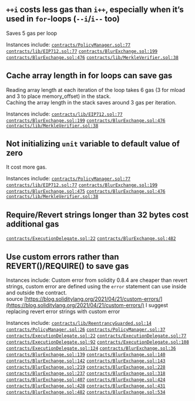 ## `++i` costs less gas than `i++`, especially when it’s used in `for`-loops (`--i`/`i--` too)
Saves 5 gas per loop

Instances include: 
[`contracts/PolicyManager.sol:77`](https://github.com/code-423n4/2022-10-blur/blob/main/contracts/PolicyManager.sol#L77)
[`contracts/lib/EIP712.sol:77`](https://github.com/code-423n4/2022-10-blur/blob/main/contracts/lib/EIP712.sol#L77)
[`contracts/BlurExchange.sol:199`](https://github.com/code-423n4/2022-10-blur/blob/main/contracts/BlurExchange.sol#L199)
[`contracts/BlurExchange.sol:476`](https://github.com/code-423n4/2022-10-blur/blob/main/contracts/BlurExchange.sol#L476)
[`contracts/lib/MerkleVerifier.sol:38`](https://github.com/code-423n4/2022-10-blur/blob/main/contracts/lib/MerkleVerifier.sol#L38)

## Cache array length in for loops can save gas
Reading array length at each iteration of the loop takes 6 gas (3 for mload and 3 to place memory_offset) in the stack.  
Caching the array length in the stack saves around 3 gas per iteration.  

Instances include: 
[`contracts/lib/EIP712.sol:77`](https://github.com/code-423n4/2022-10-blur/blob/main/contracts/lib/EIP712.sol#L77)
[`contracts/BlurExchange.sol:199`](https://github.com/code-423n4/2022-10-blur/blob/main/contracts/BlurExchange.sol#L199)
[`contracts/BlurExchange.sol:476`](https://github.com/code-423n4/2022-10-blur/blob/main/contracts/BlurExchange.sol#L476)
[`contracts/lib/MerkleVerifier.sol:38`](https://github.com/code-423n4/2022-10-blur/blob/main/contracts/lib/MerkleVerifier.sol#L38)

## Not initializing `unit` variable to default value of zero
It cost more gas. 

Instances include: 
[`contracts/PolicyManager.sol:77`](https://github.com/code-423n4/2022-10-blur/blob/main/contracts/PolicyManager.sol#L77)
[`contracts/lib/EIP712.sol:77`](https://github.com/code-423n4/2022-10-blur/blob/main/contracts/lib/EIP712.sol#L77)
[`contracts/BlurExchange.sol:199`](https://github.com/code-423n4/2022-10-blur/blob/main/contracts/BlurExchange.sol#L199)
[`contracts/BlurExchange.sol:475`](https://github.com/code-423n4/2022-10-blur/blob/main/contracts/BlurExchange.sol#L475)
[`contracts/BlurExchange.sol:476`](https://github.com/code-423n4/2022-10-blur/blob/main/contracts/BlurExchange.sol#L476)
[`contracts/lib/MerkleVerifier.sol:38`](https://github.com/code-423n4/2022-10-blur/blob/main/contracts/lib/MerkleVerifier.sol#L38)

## Require/Revert strings longer than 32 bytes cost additional gas
[`contracts/ExecutionDelegate.sol:22`](https://github.com/code-423n4/2022-10-blur/blob/main/contracts/ExecutionDelegate.sol#L22)
[`contracts/BlurExchange.sol:482`](https://github.com/code-423n4/2022-10-blur/blob/main/contracts/BlurExchange.sol#L482)

## Use custom errors rather than REVERT()/REQUIRE() to save gas
Instances include:
Custom error from solidity 0.8.4 are cheaper than revert strings, custom error are defined using the `error` statement can use inside and outside the contract.
source [https://blog.soliditylang.org/2021/04/21/custom-errors/](https://blog.soliditylang.org/2021/04/21/custom-errors/)
I suggest replacing revert error strings with custom error

Instances include: 
[`contracts/lib/ReentrancyGuarded.sol:14`](https://github.com/code-423n4/2022-10-blur/blob/main/contracts/lib/ReentrancyGuarded.sol#L14)
[`contracts/PolicyManager.sol:26`](https://github.com/code-423n4/2022-10-blur/blob/main/contracts/PolicyManager.sol#L26)
[`contracts/PolicyManager.sol:37`](https://github.com/code-423n4/2022-10-blur/blob/main/contracts/PolicyManager.sol#L37)
[`contracts/ExecutionDelegate.sol:22`](https://github.com/code-423n4/2022-10-blur/blob/main/contracts/ExecutionDelegate.sol#L22)
[`contracts/ExecutionDelegate.sol:77`](https://github.com/code-423n4/2022-10-blur/blob/main/contracts/ExecutionDelegate.sol#L77)
[`contracts/ExecutionDelegate.sol:92`](https://github.com/code-423n4/2022-10-blur/blob/main/contracts/ExecutionDelegate.sol#L92)
[`contracts/ExecutionDelegate.sol:108`](https://github.com/code-423n4/2022-10-blur/blob/main/contracts/ExecutionDelegate.sol#L108)
[`contracts/ExecutionDelegate.sol:124`](https://github.com/code-423n4/2022-10-blur/blob/main/contracts/ExecutionDelegate.sol#L124)
[`contracts/BlurExchange.sol:36`](https://github.com/code-423n4/2022-10-blur/blob/main/contracts/BlurExchange.sol#L36)
[`contracts/BlurExchange.sol:139`](https://github.com/code-423n4/2022-10-blur/blob/main/contracts/BlurExchange.sol#L139)
[`contracts/BlurExchange.sol:140`](https://github.com/code-423n4/2022-10-blur/blob/main/contracts/BlurExchange.sol#L140)
[`contracts/BlurExchange.sol:142`](https://github.com/code-423n4/2022-10-blur/blob/main/contracts/BlurExchange.sol#L142)
[`contracts/BlurExchange.sol:143`](https://github.com/code-423n4/2022-10-blur/blob/main/contracts/BlurExchange.sol#L143)
[`contracts/BlurExchange.sol:219`](https://github.com/code-423n4/2022-10-blur/blob/main/contracts/BlurExchange.sol#L219)
[`contracts/BlurExchange.sol:228`](https://github.com/code-423n4/2022-10-blur/blob/main/contracts/BlurExchange.sol#L228)
[`contracts/BlurExchange.sol:237`](https://github.com/code-423n4/2022-10-blur/blob/main/contracts/BlurExchange.sol#L237)
[`contracts/BlurExchange.sol:318`](https://github.com/code-423n4/2022-10-blur/blob/main/contracts/BlurExchange.sol#L318)
[`contracts/BlurExchange.sol:407`](https://github.com/code-423n4/2022-10-blur/blob/main/contracts/BlurExchange.sol#L407)
[`contracts/BlurExchange.sol:424`](https://github.com/code-423n4/2022-10-blur/blob/main/contracts/BlurExchange.sol#L424)
[`contracts/BlurExchange.sol:428`](https://github.com/code-423n4/2022-10-blur/blob/main/contracts/BlurExchange.sol#L428)
[`contracts/BlurExchange.sol:431`](https://github.com/code-423n4/2022-10-blur/blob/main/contracts/BlurExchange.sol#L431)
[`contracts/BlurExchange.sol:482`](https://github.com/code-423n4/2022-10-blur/blob/main/contracts/BlurExchange.sol#L482)
[`contracts/BlurExchange.sol:534`](https://github.com/code-423n4/2022-10-blur/blob/main/contracts/BlurExchange.sol#L534)